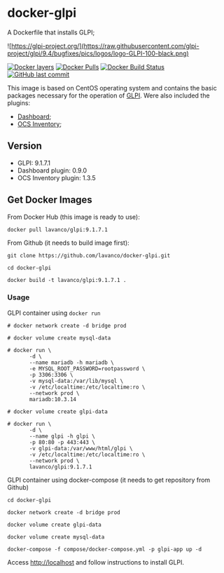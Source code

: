 # docker-glpi
A Dockerfile that installs GLPI;

![https://glpi-project.org/](https://raw.githubusercontent.com/glpi-project/glpi/9.4/bugfixes/pics/logos/logo-GLPI-100-black.png)

[![Docker layers](https://images.microbadger.com/badges/image/lavanco/glpi.svg)](https://microbadger.com/images/lavanco/glpi) [![Docker Pulls](https://img.shields.io/docker/pulls/lavanco/glpi.svg)](https://hub.docker.com/r/lavanco/glpi/) [![Docker Build Status](https://img.shields.io/docker/build/lavanco/glpi.svg)](https://hub.docker.com/r/lavanco/glpi/) [![GitHub last commit](https://img.shields.io/github/last-commit/lavanco/docker-glpi.svg)](https://github.com/lavanco/docker-glpi)

This image is based on CentOS operating system and contains the basic packages necessary for the operation of [GLPI](https://glpi-project.org/). Were also included the plugins:

- [Dashboard](https://forge.glpi-project.org/projects/dashboard);
- [OCS Inventory](https://forge.glpi-project.org/projects/ocsinventoryng);

## Version

- GLPI: 9.1.7.1
- Dashboard plugin: 0.9.0 
- OCS Inventory plugin: 1.3.5


## Get Docker Images

From Docker Hub (this image is ready to use):

```
docker pull lavanco/glpi:9.1.7.1
```

From Github (it needs to build image first):

```
git clone https://github.com/lavanco/docker-glpi.git

cd docker-glpi

docker build -t lavanco/glpi:9.1.7.1 .
```

### Usage

GLPI container using ` docker run `

```
# docker network create -d bridge prod

# docker volume create mysql-data

# docker run \
       -d \
       --name mariadb -h mariadb \
       -e MYSQL_ROOT_PASSWORD=rootpassword \
       -p 3306:3306 \
       -v mysql-data:/var/lib/mysql \
       -v /etc/localtime:/etc/localtime:ro \
       --network prod \
       mariadb:10.3.14

# docker volume create glpi-data

# docker run \
       -d \
       --name glpi -h glpi \
       -p 80:80 -p 443:443 \
       -v glpi-data:/var/www/html/glpi \
       -v /etc/localtime:/etc/localtime:ro \
       --network prod \
       lavanco/glpi:9.1.7.1
```

GLPI container using docker-compose (it needs to get repository from Github)

```
cd docker-glpi

docker network create -d bridge prod

docker volume create glpi-data

docker volume create mysql-data

docker-compose -f compose/docker-compose.yml -p glpi-app up -d
```

Access [http://localhost](http://localhost) and follow instructions to install GLPI.